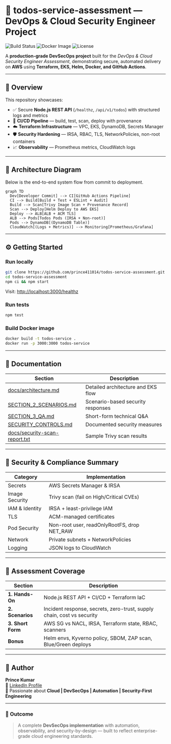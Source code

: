 # 🚀 todos-service-assessment — DevOps & Cloud Security Engineer Project

![Build Status](https://github.com/prince411014/todos-service-assessment/actions/workflows/ci-cd.yaml/badge.svg)
![Docker Image](https://img.shields.io/badge/Docker%20Build-Passing-brightgreen)
![License](https://img.shields.io/badge/license-MIT-blue)

A **production-grade DevSecOps project** built for the *DevOps & Cloud Security Engineer Assessment*, demonstrating secure, automated delivery on **AWS** using **Terraform, EKS, Helm, Docker, and GitHub Actions**.

---

## 🧩 Overview
This repository showcases:
- ✅ Secure **Node.js REST API** (`/healthz`, `/api/v1/todos`) with structured logs and metrics
- 🧠 **CI/CD Pipeline** — build, test, scan, deploy with provenance
- ☁️ **Terraform Infrastructure** — VPC, EKS, DynamoDB, Secrets Manager
- 🛡️ **Security Hardening** — IRSA, RBAC, TLS, NetworkPolicies, non-root containers
- 📈 **Observability** — Prometheus metrics, CloudWatch logs

---

## 🧱 Architecture Diagram
Below is the end-to-end system flow from commit to deployment.

```mermaid
graph TD
  Dev[Developer Commit] --> CI[GitHub Actions Pipeline]
  CI --> Build[Build + Test + ESLint + Audit]
  Build --> Scan[Trivy Image Scan + Provenance Record]
  Scan --> Deploy[Helm Deploy to AWS EKS]
  Deploy --> ALB[ALB + ACM TLS]
  ALB --> Pods[Todos Pods (IRSA + Non-root)]
  Pods --> DynamoDB[(DynamoDB Table)]
  CloudWatch[(Logs + Metrics)] --> Monitoring[Prometheus/Grafana]
```

---

## ⚙️ Getting Started

### Run locally
```bash
git clone https://github.com/prince411014/todos-service-assessment.git
cd todos-service-assessment
npm ci && npm start
```
Visit: [http://localhost:3000/healthz](http://localhost:3000/healthz)

### Run tests
```bash
npm test
```

### Build Docker image
```bash
docker build -t todos-service .
docker run -p 3000:3000 todos-service
```

---

## 🧰 Documentation
| Section | Description |
|----------|--------------|
| [docs/architecture.md](docs/architecture.md) | Detailed architecture and EKS flow |
| [SECTION_2_SCENARIOS.md](SECTION_2_SCENARIOS.md) | Scenario-based security responses |
| [SECTION_3_QA.md](SECTION_3_QA.md) | Short-form technical Q&A |
| [SECURITY_CONTROLS.md](SECURITY_CONTROLS.md) | Documented security measures |
| [docs/security-scan-report.txt](docs/security-scan-report.txt) | Sample Trivy scan results |

---

## 🧮 Security & Compliance Summary

| Category | Implementation |
|-----------|----------------|
| Secrets | AWS Secrets Manager & IRSA |
| Image Security | Trivy scan (fail on High/Critical CVEs) |
| IAM & Identity | IRSA + least-privilege IAM |
| TLS | ACM-managed certificates |
| Pod Security | Non-root user, readOnlyRootFS, drop NET_RAW |
| Network | Private subnets + NetworkPolicies |
| Logging | JSON logs to CloudWatch |

---

## 🧠 Assessment Coverage

| Section | Description |
|----------|--------------|
| **1. Hands-On** | Node.js REST API + CI/CD + Terraform IaC |
| **2. Scenarios** | Incident response, secrets, zero-trust, supply chain, cost vs security |
| **3. Short Form** | AWS SG vs NACL, IRSA, Terraform state, RBAC, scanners |
| **Bonus** | Helm envs, Kyverno policy, SBOM, ZAP scan, Blue/Green deploys |

---

## 👤 Author
**Prince Kumar**  
🔗 [LinkedIn Profile](https://www.linkedin.com/in/prince-kumar-9084a3145)  
💬 Passionate about **Cloud | DevSecOps | Automation | Security-First Engineering**

---

### 🏁 Outcome
> A complete **DevSecOps implementation** with automation, observability, and security-by-design — built to reflect enterprise-grade cloud engineering standards.
